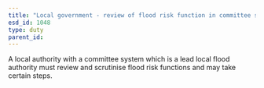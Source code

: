 ```yaml
---
title: "Local government - review of flood risk function in committee system"
esd_id: 1048
type: duty
parent_id:  
---
```


A local authority with a committee system which is a lead local flood authority must review and scrutinise flood risk functions and may take certain steps.

